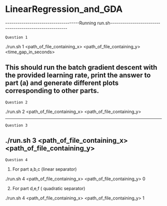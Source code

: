 # LinearRegression_and_GDA

-------------------------------------Running run.sh--------------------------------------------------------

    Question 1

./run.sh 1 <path_of_file_containing_x> <path_of_file_containing_y> <learning rate> <time_gap_in_seconds>

 This should run the batch gradient descent with the provided learning rate, print the answer to part (a) and generate different plots corresponding to other parts.
------------------------------------------------------------------------------------------------------------------

    Question 2

./run.sh 2 <path_of_file_containing_x> <path_of_file_containing_y> <tau>

 ----------------------------------------------------------------------------------------------------------------------

    Question 3

./run.sh 3 <path_of_file_containing_x> <path_of_file_containing_y>
------------------------------------------------------------------------------------------------------------------------
 

    Question 4

1. For part a,b,c (linear separator)

./run.sh 4 <path_of_file_containing_x> <path_of_file_containing_y> 0

 
2. For part d,e,f ( quadratic separator)

./run.sh 4 <path_of_file_containing_x> <path_of_file_containing_y> 1
